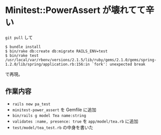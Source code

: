 # Minitest::PowerAssert が壊れてて辛い

`git pull` して

```shell
$ bundle install
$ bin/rake db:create db:migrate RAILS_ENV=test
$ bin/rake test
/usr/local/var/rbenv/versions/2.1.5/lib/ruby/gems/2.1.0/gems/spring-1.2.0/lib/spring/application.rb:156:in `fork': unexpected break
```

で再現。

## 作業内容

- `rails new pa_test`
- `minitest-power_assert` を Gemfile に追加
- `bin/rails g model Tea name:string`
- `validates :name, presence: true` を `app/model/tea.rb` に追加
- `test/model/tea_test.rb` の中身を書いた
